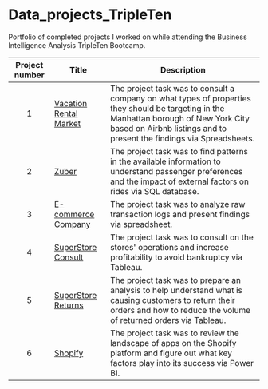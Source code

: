 # Data_projects_TripleTen
Portfolio of completed projects I worked on while attending the Business Intelligence Analysis TripleTen Bootcamp.

| Project number | Title | Description |
| :-----------: | ----------- |----------- |
| 1 | [Vacation Rental Market](https://github.com/keotte98/Data_Projects_TripleTen/tree/e24662af9b880b4d67305a88e9169efbf576a3f0/NYC%20AirbBnB%20Data%20Analysis%20Project) | The project task was to consult a company on what types of properties they should be targeting in the Manhattan borough of New York City based on Airbnb listings and to present the findings via Spreadsheets. |
| 2 | [Zuber](https://github.com/keotte98/Data_Projects_TripleTen/tree/e24662af9b880b4d67305a88e9169efbf576a3f0/Zuber%20SQL%20Project) | The project task was to find patterns in the available information to understand passenger preferences and the impact of external factors on rides via SQL database. |
| 3 | [E-commerce Company](https://github.com/keotte98/Data_Projects_TripleTen/tree/e24662af9b880b4d67305a88e9169efbf576a3f0/ECommerce%20Analytics%20Project) | The project task was to analyze raw transaction logs and present findings via spreadsheet. |
| 4 | [SuperStore Consult](https://github.com/keotte98/Data_Projects_TripleTen/tree/e24662af9b880b4d67305a88e9169efbf576a3f0/Superstore%20Tableau%20Analysis) | The project task was to consult on the stores' operations and increase profitability to avoid bankruptcy via Tableau. |
| 5 | [SuperStore Returns](https://github.com/keotte98/Data_Projects_TripleTen/tree/e24662af9b880b4d67305a88e9169efbf576a3f0/Superstore%20Returns%20Storyboard%20Project) | The project task was to prepare an analysis to help understand what is causing customers to return their orders and how to reduce the volume of returned orders via Tableau. |
| 6 | [Shopify]() | The project task was to review the landscape of apps on the Shopify platform and figure out what key factors play into its success via Power BI. |
